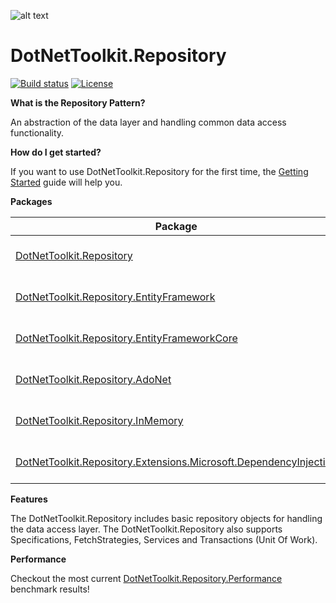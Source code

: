 ![alt text](https://raw.githubusercontent.com/johelvisguzman/DotNetToolkit.Repository/master/Toolkit.png)

# DotNetToolkit.Repository

[![Build status](https://ci.appveyor.com/api/projects/status/v02h9efjwev30sof?svg=true)](https://ci.appveyor.com/project/johelvisguzman/dotnettoolkit-repository)
[![License](https://img.shields.io/badge/license-MIT-blue.svg)](LICENSE)

**What is the Repository Pattern?**

An abstraction of the data layer and handling common data access functionality.

**How do I get started?**

If you want to use DotNetToolkit.Repository for the first time, the [Getting Started](https://github.com/johelvisguzman/DotNetToolkit.Repository/blob/dev/docs/getting-started.md) guide will help you.

**Packages**

| Package | NuGet Stable  | Downloads | MyGet |
| ------- | ------------- | --------- | ----- |
[DotNetToolkit.Repository](https://www.nuget.org/packages/DotNetToolkit.Repository/) | [![DotNetToolkit.Repository](https://img.shields.io/nuget/v/DotNetToolkit.Repository.svg)](https://www.nuget.org/packages/DotNetToolkit.Repository/) | [![DotNetToolkit.Repository](https://img.shields.io/nuget/dt/DotNetToolkit.Repository.svg)](https://www.nuget.org/packages/DotNetToolkit.Repository/) | [![MyGet (dev)](https://img.shields.io/myget/dotnettoolkitrepositorydev/v/DotNetToolkit.Repository.svg)](http://myget.org/gallery/dotnettoolkitrepositorydev) |
[DotNetToolkit.Repository.EntityFramework](https://www.nuget.org/packages/DotNetToolkit.Repository.EntityFramework/) | [![DotNetToolkit.Repository.EntityFramework](https://img.shields.io/nuget/v/DotNetToolkit.Repository.EntityFramework.svg)](https://www.nuget.org/packages/DotNetToolkit.Repository.EntityFramework/) | [![DotNetToolkit.Repository.EntityFramework](https://img.shields.io/nuget/dt/DotNetToolkit.Repository.EntityFramework.svg)](https://www.nuget.org/packages/DotNetToolkit.Repository.EntityFramework/) | [![MyGet (dev)](https://img.shields.io/myget/dotnettoolkitrepositorydev/v/DotNetToolkit.Repository.EntityFramework.svg)](http://myget.org/gallery/dotnettoolkitrepositorydev) |
[DotNetToolkit.Repository.EntityFrameworkCore](https://www.nuget.org/packages/DotNetToolkit.Repository.EntityFrameworkCore/) | [![DotNetToolkit.Repository.EntityFrameworkCore](https://img.shields.io/nuget/v/DotNetToolkit.Repository.EntityFrameworkCore.svg)](https://www.nuget.org/packages/DotNetToolkit.Repository.EntityFrameworkCore/) | [![DotNetToolkit.Repository.EntityFrameworkCore](https://img.shields.io/nuget/dt/DotNetToolkit.Repository.EntityFrameworkCore.svg)](https://www.nuget.org/packages/DotNetToolkit.Repository.EntityFrameworkCore/) | [![MyGet (dev)](https://img.shields.io/myget/dotnettoolkitrepositorydev/v/DotNetToolkit.Repository.EntityFrameworkCore.svg)](http://myget.org/gallery/dotnettoolkitrepositorydev) |
[DotNetToolkit.Repository.AdoNet](https://www.nuget.org/packages/DotNetToolkit.Repository.AdoNet/) | [![DotNetToolkit.Repository.AdoNet](https://img.shields.io/nuget/v/DotNetToolkit.Repository.AdoNet.svg)](https://www.nuget.org/packages/DotNetToolkit.Repository.AdoNet/) | [![DotNetToolkit.Repository.AdoNet](https://img.shields.io/nuget/dt/DotNetToolkit.Repository.AdoNet.svg)](https://www.nuget.org/packages/DotNetToolkit.Repository.AdoNet/) | [![MyGet (dev)](https://img.shields.io/myget/dotnettoolkitrepositorydev/v/DotNetToolkit.Repository.AdoNet.svg)](http://myget.org/gallery/dotnettoolkitrepositorydev) |
[DotNetToolkit.Repository.InMemory](https://www.nuget.org/packages/DotNetToolkit.Repository.InMemory/) | [![DotNetToolkit.Repository.InMemory](https://img.shields.io/nuget/v/DotNetToolkit.Repository.InMemory.svg)](https://www.nuget.org/packages/DotNetToolkit.Repository.InMemory/) | [![DotNetToolkit.Repository.InMemory](https://img.shields.io/nuget/dt/DotNetToolkit.Repository.InMemory.svg)](https://www.nuget.org/packages/DotNetToolkit.Repository.InMemory/) | [![MyGet (dev)](https://img.shields.io/myget/dotnettoolkitrepositorydev/v/DotNetToolkit.Repository.InMemory.svg)](http://myget.org/gallery/dotnettoolkitrepositorydev) |
[DotNetToolkit.Repository.Extensions.Microsoft.DependencyInjection](https://www.nuget.org/packages/DotNetToolkit.Repository.Extensions.Microsoft.DependencyInjection/) | [![DotNetToolkit.Repository.Extensions.Microsoft.DependencyInjection](https://img.shields.io/nuget/v/DotNetToolkit.Repository.Extensions.Microsoft.DependencyInjection.svg)](https://www.nuget.org/packages/DotNetToolkit.Repository.Extensions.Microsoft.DependencyInjection/) | [![DotNetToolkit.Repository.Extensions.Microsoft.DependencyInjection](https://img.shields.io/nuget/dt/DotNetToolkit.Repository.Extensions.Microsoft.DependencyInjection.svg)](https://www.nuget.org/packages/DotNetToolkit.Repository.Extensions.Microsoft.DependencyInjection/) | [![MyGet (dev)](https://img.shields.io/myget/dotnettoolkitrepositorydev/v/DotNetToolkit.Repository.Extensions.Microsoft.DependencyInjection.svg)](http://myget.org/gallery/dotnettoolkitrepositorydev) |

**Features**

The DotNetToolkit.Repository includes basic repository objects for handling the data access layer.
The DotNetToolkit.Repository also supports Specifications, FetchStrategies, Services and Transactions (Unit Of Work).

**Performance**

Checkout the most current [DotNetToolkit.Repository.Performance](https://github.com/johelvisguzman/DotNetToolkit.Repository/blob/dev/docs/benchmarks.md) benchmark results!
